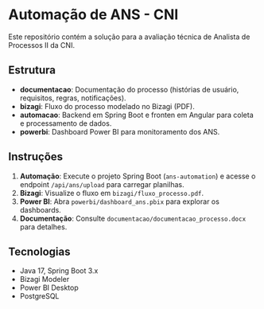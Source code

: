 # Automação de ANS - CNI

Este repositório contém a solução para a avaliação técnica de Analista de Processos II da CNI.

## Estrutura
- **documentacao**: Documentação do processo (histórias de usuário, requisitos, regras, notificações).
- **bizagi**: Fluxo do processo modelado no Bizagi (PDF).
- **automacao**: Backend em Spring Boot e fronten em Angular para coleta e processamento de dados.
- **powerbi**: Dashboard Power BI para monitoramento dos ANS.

## Instruções
1. **Automação**: Execute o projeto Spring Boot (`ans-automation`) e acesse o endpoint `/api/ans/upload` para carregar planilhas.
2. **Bizagi**: Visualize o fluxo em `bizagi/fluxo_processo.pdf`.
3. **Power BI**: Abra `powerbi/dashboard_ans.pbix` para explorar os dashboards.
4. **Documentação**: Consulte `documentacao/documentacao_processo.docx` para detalhes.

## Tecnologias
- Java 17, Spring Boot 3.x
- Bizagi Modeler
- Power BI Desktop
- PostgreSQL